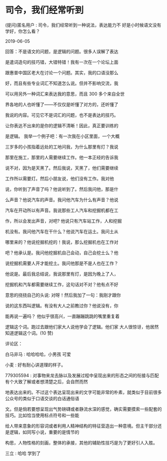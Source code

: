 # 司令，我们经常听到

(提问)匿名用户 : 司令，我们经常听到一种说法，表达能力不 好是小时候语文没有学好，你怎么看？

2019-06-05

回答：不是语文的问题，是逻辑的问题。很多人误解了表达

是遣词造句的技巧错，大错特错！我有一次在一个论坛上面

跟惠普中国区老大在讨论一个问题。其实，我的口语没那么

好，而且有些专业词汇不知道怎么说。但并不影响交流，我

可以用另外一种词汇来表达我的意思，而且 300 多个来自全世

界各地的人也听懂了——不仅仅是听懂了对方的，还听懂了

我说的内容。可见它不是词汇的问题，也不是表达的技巧。

让你表达不出来的是你的逻辑不清晰！因此，真正要训练的

是逻辑。 我举一个例子吧：有一次我在小区里面，一个大概

三岁多的小孩指着远处的工地问我，为什么那里有灯？我说

那里在施工，那里的人需要继续工作。他一本正经的告诉我

说不对，因为是天黑了。然后我说，天黑了，他们需要继续

工作所以需要灯。然后小朋友说，他们没有工作。我对他

说，你听到了声音了吗？他说听到了。然后我问他，那是什

么声音？他说汽车的声音。我问他汽车为什么有声音？他说

汽车在开动所以有声音。我说那些工人汽车和挖掘机都在工

作，所以会发出声音，对吧? 他说只有汽车站工作，人和挖掘

机没有。我问他汽车在干什么？他说汽车在运土。我问土从

哪里来的？他说挖掘机挖的！我说，那么挖掘机也在工作对

吧？他承认是。我问他挖掘机自己会动，自己会挖土么？他

说挖掘机需要人开才能挖土。我问他那是不是人也在工作？

他说是。最后我总结说，我说那里有灯，是因为晚上了人，

挖掘机和汽车都需要继续工作，这句话对不对？他有点不好

意思的挠挠自己的头说: 对呀！然后我加了一句：我刚才跟你

说的这东西叫逻辑。有没有大人之前教过你？他说没有，你

能再说一遍吗？ 他似乎很高兴，一直蹦蹦跳跳的嘴里重复着

逻辑这个词。跑过去跟他们家大人说他学会了逻辑。他们家 大人很惊讶，他居然知道逻辑这个词。(10 赞)

评论区：

白马非马 : 哈哈哈哈，小男孩 可爱

小麦 : 好有耐心讲道理的样子。

779305594 : 对事物来龙去脉以及发展过程中呈现出来的形态之间的衔接与匹配有个大致了解或者想清楚之后，会自然而然

地表达出来的。不过这个表达呈现出来的文字可能非常的朴素，就类似于目前很多公众号的类似于口语交谈的白话通俗语

文。但是倘若要想呈现出气势磅礴或者静流水深的感觉，确实需要摸索一些配套的技巧。比如恰当使用标点符号和一些能

给人带来意象的形容词或者利用人精神结构的特征营造出一种意境。但主干部分还是逻辑，如同写小说，重要的是情节的

构思，人物性格的刻画，整体的承接，其他的辅助性技巧是为了更好引人入胜。

三立 : 哈哈 学到了